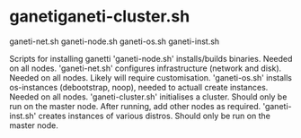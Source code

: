 # ganetiganeti-cluster.sh
ganeti-net.sh
ganeti-node.sh
ganeti-os.sh
ganeti-inst.sh

Scripts for installing ganetti
'ganeti-node.sh' installs/builds binaries.  Needed on all nodes.
'ganeti-net.sh' configures infrastructure (network and disk). Needed on all nodes. Likely will require customisation.
'ganeti-os.sh' installs os-instances (debootstrap, noop), needed to actuall create instances. Needed on all nodes.
'ganeti-cluster.sh' initialises a cluster.  Should only be run on the master node.  After running, add other nodes as required.
'ganeti-inst.sh' creates instances of various distros. Should only be run on the master node.
